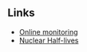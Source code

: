 ## Links
- [Online monitoring](https://briken21.github.io/online1)
- [Nuclear Half-lives](https://briken21.github.io/nuclear-halflives)

